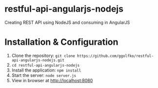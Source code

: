 # restful-api-angularjs-nodejs
Creating REST API using NodeJS and consuming in AngularJS

# Installation & Configuration
1. Clone the repository: `git clone https://github.com/ggolfko/restful-api-angularjs-nodejs.git`
2. `cd restful-api-angularjs-nodejs`
3. Install the application: `npm install`
4. Start the server: `node server.js`
5. View in browser at [http://localhost:8080](http://localhost:8080)
